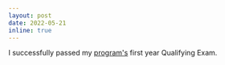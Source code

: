 ```yaml
---
layout: post
date: 2022-05-21 
inline: true
---
```


I successfully passed my [
program's](https://ist.psu.edu/prospective/graduate/phd-informatics) first year Qualifying Exam.
